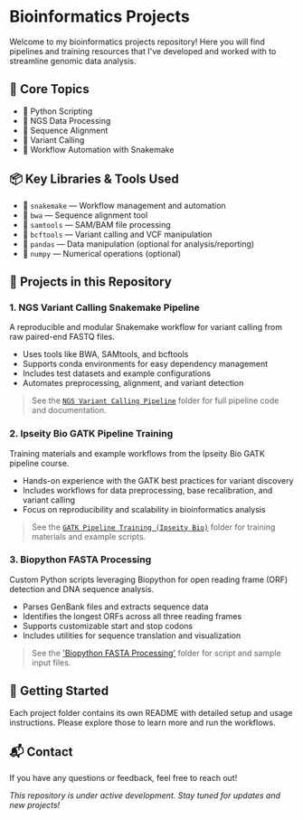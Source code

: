 # Bioinformatics Projects

Welcome to my bioinformatics projects repository! Here you will find pipelines and training resources that I've developed and worked with to streamline genomic data analysis.

## 🚀 Core Topics

- 🐍 Python Scripting  
- 🔎 NGS Data Processing  
- 🧬 Sequence Alignment  
- 🧫 Variant Calling  
- 🧪 Workflow Automation with Snakemake  

## 📦 Key Libraries & Tools Used

- 🐍 `snakemake` — Workflow management and automation  
- 🔬 `bwa` — Sequence alignment tool  
- 🔎 `samtools` — SAM/BAM file processing  
- 🧪 `bcftools` — Variant calling and VCF manipulation  
- 🐼 `pandas` — Data manipulation (optional for analysis/reporting)  
- 🔢 `numpy` — Numerical operations (optional)  

## 📁 Projects in this Repository

### 1. NGS Variant Calling Snakemake Pipeline

A reproducible and modular Snakemake workflow for variant calling from raw paired-end FASTQ files.  
- Uses tools like BWA, SAMtools, and bcftools  
- Supports conda environments for easy dependency management  
- Includes test datasets and example configurations  
- Automates preprocessing, alignment, and variant detection  

> See the [`NGS Variant Calling Pipeline`](./NGS_Variant_Calling_Pipeline) folder for full pipeline code and documentation.

### 2. Ipseity Bio GATK Pipeline Training

Training materials and example workflows from the Ipseity Bio GATK pipeline course.  
- Hands-on experience with the GATK best practices for variant discovery  
- Includes workflows for data preprocessing, base recalibration, and variant calling  
- Focus on reproducibility and scalability in bioinformatics analysis  

> See the [`GATK Pipeline Training (Ipseity Bio)`](./GATK_Pipeline_Training_(Ipseity_Bio)) folder for training materials and example scripts.

### 3. Biopython FASTA Processing

Custom Python scripts leveraging Biopython for open reading frame (ORF) detection and DNA sequence analysis.

- Parses GenBank files and extracts sequence data
- Identifies the longest ORFs across all three reading frames
- Supports customizable start and stop codons
- Includes utilities for sequence translation and visualization

> See the ['Biopython FASTA Processing'](./Biopython_FASTA_Processing) folder for script and sample input files. 

## 🛫 Getting Started

Each project folder contains its own README with detailed setup and usage instructions. Please explore those to learn more and run the workflows.

## 📬 Contact

If you have any questions or feedback, feel free to reach out!

*This repository is under active development. Stay tuned for updates and new projects!*

